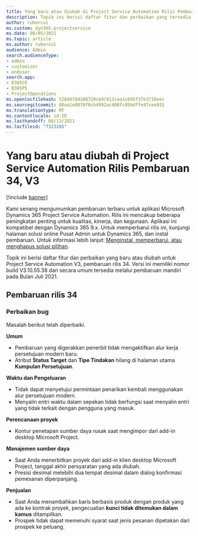 ```yaml
---
title: Yang baru atau diubah di Project Service Automation Rilis Pembaruan 34, V3
description: Topik ini berisi daftar fitur dan perbaikan yang tersedia di Project Service Automation V3, pembaruan rilis 34, V3.
author: ruhercul
ms.custom: dyn365-projectservice
ms.date: 08/05/2021
ms.topic: article
ms.author: ruhercul
audience: Admin
search.audienceType:
- admin
- customizer
- enduser
search.app:
- D365CE
- D365PS
- ProjectOperations
ms.openlocfilehash: 528d4f8d108720cb9c912cea1c0d5f37e3716eec
ms.sourcegitcommit: 80aa1e8070f0cb4992ac408fc05bdffe47cee931
ms.translationtype: MT
ms.contentlocale: id-ID
ms.lasthandoff: 08/13/2021
ms.locfileid: "7323285"
---
```

# <a name="whats-new-or-changed-in-project-service-automation-update-release-34-v3"></a>Yang baru atau diubah di Project Service Automation Rilis Pembaruan 34, V3

[!include [banner](../includes/psa-now-project-operations.md)]

Kami senang mengumumkan pembaruan terbaru untuk aplikasi Microsoft Dynamics 365 Project Service Automation. Rilis ini mencakup beberapa peningkatan penting untuk kualitas, kinerja, dan kegunaan. Aplikasi ini kompatibel dengan Dynamics 365 9.x. Untuk memperbarui rilis ini, kunjungi halaman solusi online Pusat Admin untuk Dynamics 365, dan instal pembaruan. Untuk informasi lebih lanjut: [Menginstal, memperbarui, atau menghapus solusi pilihan](/power-platform/admin/install-remove-preferred-solution).

Topik ini berisi daftar fitur dan perbaikan yang baru atau diubah untuk Project Service Automation V3, pembaruan rilis 34. Versi ini memiliki nomor build V3.10.55.38 dan secara umum tersedia melalui pembaruan mandiri pada Bulan Juli 2021.

## <a name="update-release-34"></a>Pembaruan rilis 34

### <a name="bug-fixes"></a>Perbaikan bug
Masalah berikut telah diperbaiki.

**Umum**

- Pembaruan yang digerakkan penerbit tidak mengaktifkan alur kerja persetujuan modern baru.
- Atribut **Status Target** dan **Tipe Tindakan** hilang di halaman utama **Kumpulan Persetujuan**.

**Waktu dan Pengeluaran**

- Tidak dapat menyetujui permintaan penarikan kembali menggunakan alur persetujuan modern.
- Menyalin entri waktu dalam sepekan tidak berfungsi saat menyalin entri yang tidak terkait dengan pengguna yang masuk.

**Perencanaan proyek**

- Kontur penetapan sumber daya rusak saat mengimpor dari add-in desktop Microsoft Project.

**Manajemen sumber daya**

- Saat Anda menerbitkan proyek dari add-in klien desktop Microsoft Project, tanggal akhir persyaratan yang ada diubah.
- Presisi desimal melebihi dua tempat desimal dalam dialog konfirmasi pemesanan diperpanjang.

**Penjualan**

- Saat Anda menambahkan baris berbasis produk dengan produk yang ada ke kontrak proyek, pengecualian **kunci tidak ditemukan dalam kamus** ditampilkan.
- Prospek tidak dapat memenuhi syarat saat jenis pesanan dipetakan dari prospek ke peluang.
